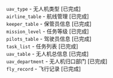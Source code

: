 `uav_type` - 无人机类型 [已完成]  
`airline_table` - 航线管理 [已完成]  
`keeper_table` - 保管员信息 [已完成]  
`mission_level` - 任务等级 [已完成]  
`pilots_table` - 驾驶员信息 [已完成]  
`task_list` - 任务列表 [已完成]  
`uav_table` - 无人机总信息 [已完成]  
`uav_department` - 无人机归口部门 [已完成]  
`fly_record` -  飞行记录 [已完成]  